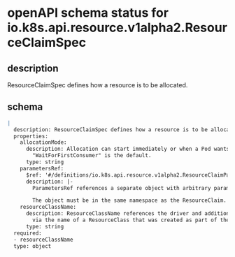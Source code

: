 # openAPI schema status for io.k8s.api.resource.v1alpha2.ResourceClaimSpec

## description

ResourceClaimSpec defines how a resource is to be allocated.

## schema

```yaml
|
  description: ResourceClaimSpec defines how a resource is to be allocated.
  properties:
    allocationMode:
      description: Allocation can start immediately or when a Pod wants to use the resource.
        "WaitForFirstConsumer" is the default.
      type: string
    parametersRef:
      $ref: '#/definitions/io.k8s.api.resource.v1alpha2.ResourceClaimParametersReference'
      description: |-
        ParametersRef references a separate object with arbitrary parameters that will be used by the driver when allocating a resource for the claim.

        The object must be in the same namespace as the ResourceClaim.
    resourceClassName:
      description: ResourceClassName references the driver and additional parameters
        via the name of a ResourceClass that was created as part of the driver deployment.
      type: string
  required:
  - resourceClassName
  type: object

```
